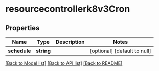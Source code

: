 # resourcecontrollerk8v3Cron

## Properties
Name | Type | Description | Notes
------------ | ------------- | ------------- | -------------
**schedule** | **string** |  | [optional] [default to null]

[[Back to Model list]](../README.md#documentation-for-models) [[Back to API list]](../README.md#documentation-for-api-endpoints) [[Back to README]](../README.md)


